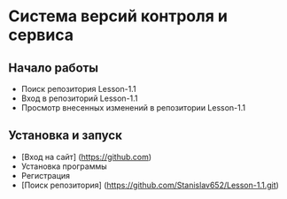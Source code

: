 # Система версий контроля и сервиса
## Начало работы
* Поиск репозитория Lesson-1.1
* Вход в репозиторий Lesson-1.1
* Просмотр внесенных изменений в репозитории Lesson-1.1
## Установка и запуск
* [Вход на сайт] (https://github.com)
* Установка программы
* Регистрация
* [Поиск репозитория] (https://github.com/Stanislav652/Lesson-1.1.git) 